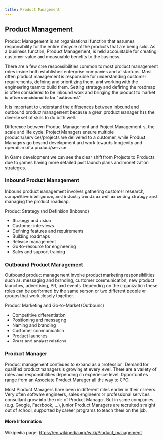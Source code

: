 ```yaml
---
title: Product Management
---
```

## Product Management

Product Management is an organisational function that assumes responsibility for the entire lifecycle of the products that are being sold. As a business function, Product Management, is held accountable for creating customer value and measurable benefits to the business. 

There are a few core responsibilities common to most product management roles inside both established enterprise companies and at startups. Most often product management is responsible for understanding customer requirements, defining and prioritizing them, and working with the engineering team to build them. Setting strategy and defining the roadmap is often considered to be inbound work and bringing the product to market is often considered to be "outbound."

It is important to understand the differences between inbound and outbound product management because a great product manager has the diverse set of skills to do both well. 

Difference between Product Management and Project Management is, the scale and life cycle. Project Managers ensure multiple products/services/projects are delivered to a customer, while Product Managers go beyond development and work towards longjevity and operation of a product/service.

In Game development we can see the clear shift from Projects to Products due to games having more detailed post launch plans and monetization strategies.

### Inbound Product Management

Inbound product management involves gathering customer research, competitive intelligence, and industry trends as well as setting strategy and managing the product roadmap.

Product Strategy and Definition (Inbound)

- Strategy and vision
- Customer interviews
- Defining features and requirements
- Building roadmaps
- Release management
- Go-to-resource for engineering
- Sales and support training

### Outbound Product Management

Outbound product management involve product marketing responsibilities such as: messaging and branding, customer communication, new product launches, advertising, PR, and events. Depending on the organization these roles can be performed by the same person or two different people or groups that work closely together.

Product Marketing and Go-to-Market (Outbound)

- Competitive differentiation
- Positioning and messaging
- Naming and branding
- Customer communication
- Product launches
- Press and analyst relations

### Product Manager

Product management continues to expand as a profession. Demand for qualified product managers is growing at every level. There are a variety of roles and responsibilities depending on experience level. Opportunities range from an Associate Product Manager all the way to CPO.

Most Product Managers have been in different roles earlier in their careers. Very often software engineers, sales engineers or professional services consultant grow into the role of Product Manager. But in some companies (e.g. Google, Facebook, ...), junior Product Managers are recruited straight out of school, supported by career programs to teach them on the job.   

#### More Information:
Wikipedia page: https://en.wikipedia.org/wiki/Product_management



